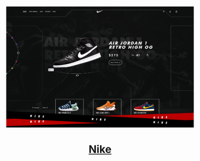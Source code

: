 <p align="center">
  <a href="https://mushketov.github.io/Nike/" target="_blank">
    <img src="preview.png" alt="screenshot">
  </a>

  <h1 align="center"><a href="https://mushketov.github.io/Nike/" target="_blank">Nike</a></h3>
